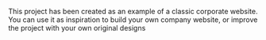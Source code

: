 This project has been created as an example of a classic corporate website. You can use it as inspiration to build your own company website, or improve the project with your own original designs
